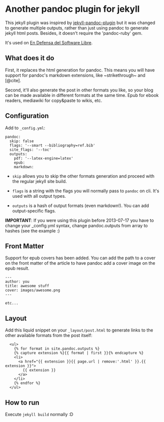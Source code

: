 # Another pandoc plugin for jekyll

This jekyll plugin was inspired by [jekyll-pandoc-plugin][1] but it was changed
to generate multiple outputs, rather than just using pandoc to generate jekyll
html posts. Besides, it doesn't require the 'pandoc-ruby' gem.

It's used on [En Defensa del Software Libre][0].

[0]: http://endefensadelsl.org
[1]: https://github.com/dsanson/jekyll-pandoc-plugin


## What does it do

First, it replaces the html generation for pandoc. This means you will have
support for pandoc's markdown extensions, like ~strikethrough~ and [@cite].

Second, it'll also generate the post in other formats you like, so your blog
can be made available in different formats at the same time. Epub for ebook
readers, mediawiki for copy&paste to wikis, etc.


## Configuration

Add to `_config.yml`:

    pandoc:
      skip: false
      flags: '--smart --bibliography=ref.bib'
      site_flags: '--toc'
      outputs:
        pdf: '--latex-engine=latex'
        epub:
        markdown:

* `skip` allows you to skip the other formats generation and proceed with the
regular jekyll site build.

* `flags` is a string with the flags you will normally pass to `pandoc` on cli.
  It's used with all output types.

* `outputs` is a hash of output formats (even markdown!). You can add
  output-specific flags.

**IMPORTANT**: If you were using this plugin before 2013-07-17 you have
to change your _config.yml syntax, change pandoc.outputs from array to
hashes (see the example :)


## Front Matter

Support for epub covers has been added.  You can add the path to a cover
on the front matter of the article to have pandoc add a cover image on
the epub result.

    ---
    author: you
    title: awesome stuff
    cover: images/awesome.png
    ---

    etc...


## Layout

Add this liquid snippet on your `_layout/post.html` to generate links to the
other available formats from the post itself:

      <ul>
        {% for format in site.pandoc.outputs %}
        {% capture extension %}{{ format | first }}{% endcapture %}
        <li>
          <a href="{{ extension }}{{ page.url | remove:'.html' }}.{{ extension }}">
            {{ extension }}
          </a>
        </li>
        {% endfor %}
      </ul>


## How to run

Execute `jekyll build` normally :D
